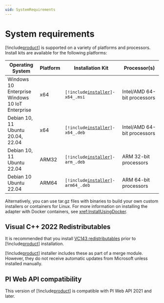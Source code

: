 ```yaml
---
uid: SystemRequirements
---
```


# System requirements

[!include[product](../_includes/inline/product-name.md)] is supported on a variety of platforms and processors. Install kits are available for the following platforms:

| Operating System | Platform | Installation Kit | Processor(s) |
|-------------------|-------------|----------------------------------|-------------|
| Windows 10 Enterprise <br>Windows 10 IoT Enterprise | x64 | <code>[!include[installer](../_includes/inline/installer-name.md)]-x64_.msi</code>     | Intel/AMD 64-bit processors |
| Debian 10, 11<br>Ubuntu 20.04, 22.04 | x64 | <code>[!include[installer](../_includes/inline/installer-name.md)]-x64_.deb</code>     | Intel/AMD 64-bit processors |
| Debian 10, 11<br>Ubuntu 22.04 | ARM32 | <code>[!include[installer](../_includes/inline/installer-name.md)]-arm_.deb</code>  | ARM 32-bit processors |
| Debian 10<br>Ubuntu 22.04 | ARM64 | <code>[!include[installer](../_includes/inline/installer-name.md)]-arm64_.deb</code>  | ARM 64-bit processors |

Alternatively, you can use tar.gz files with binaries to build your own custom installers or containers for Linux. For more information on installing the adapter with Docker containers, see <xref:InstallUsingDocker>.

## Visual C++ 2022 Redistributables
 
It is recommended that you install [VC143 redistributables](https://learn.microsoft.com/en-us/cpp/windows/latest-supported-vc-redist) prior to [!include[product](../_includes/inline/product-name.md)] installation. 
 
[!include[product](../_includes/inline/product-name.md)] installer includes these as part of a merge module. However, they do not receive automatic updates from Microsoft unless installed manually. 

## PI Web API compatibility

This version of [!include[product](../_includes/inline/product-name.md)] is compatible with PI Web API 2021 and later.

